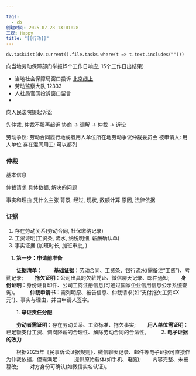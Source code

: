 ```yaml
---

tags:
  - cb
创建时间: 2025-07-28 13:01:28
三观: Happy
title: "[[行动]]"
---
```






```dataviewjs
dv.taskList(dv.current().file.tasks.where(t => t.text.includes("")))
```


向当地劳动保障部门举报(5个工作日响应, 15个工作日出结果)
* 当地社会保障局窗口投诉  [北京线上](rsj.beijing.gov.cn/)
* 劳动监察大队 12333
* 人社局官网投诉窗口留言
* 
向人民法院提起诉讼


先仲裁, 仲裁不服再起诉
协商 -> 调解 -> 仲裁 -> 诉讼

劳动争议: 劳动合同履行地或者用人单位所在地劳动争议仲裁委员会
被申请人: 用人单位
存在混同用工:  可以都列

### 仲裁

基本信息 

仲裁请求
具体数额, 解决的问题

事实和理由
凭什么主张
背景, 经过, 现状, 数额计算
原因, 法律依据

### 证据
1. 存在劳动关系(劳动合同, 社保缴纳记录)
2. 工资证明(工资条, 流水, 纳税明细, 薪酬确认单)
3. 事实证据 (加班时长, 加班审批, )


　1. **第一步：申请前准备**

　　**证据清单**：
　　**基础证据**：劳动合同、工资条、银行流水(需备注“工资”)、考勤记录;
　　**拖欠证明**：公司出具的欠薪凭证、微信聊天记录、邮件通知;
　　**身份证明**：身份证复印件、公司工商注册信息(可通过国家企业信用信息公示系统查询)。
　　**仲裁申请书**：需列明原、被告信息、仲裁请求(如“支付拖欠工资XX元”)、事实与理由，并由申请人签字。

　　1. **举证责任分配**

　　**劳动者需证明**：存在劳动关系、工资标准、拖欠事实;
　　**用人单位需证明**：已足额支付工资、调岗降薪的合理性、解除劳动合同的合法性。
　　2. **电子证据的效力**

　　根据2025年《民事诉讼证据规则》，微信聊天记录、邮件等电子证据可直接作为仲裁依据，但需满足：
　　提供原始载体(如手机、电脑);
　　内容完整、未被篡改;
　　对方身份可确认(如微信实名认证)。
　　